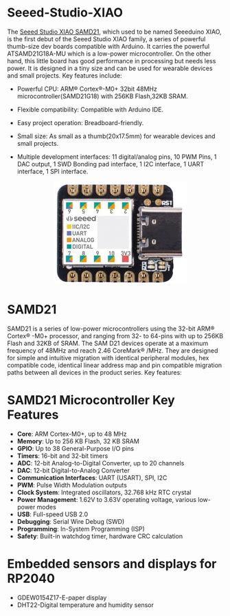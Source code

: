 # Seeed-Studio-XIAO
The [Seeed Studio XIAO SAMD21](https://wiki.seeedstudio.com/Seeeduino-XIAO/), which used to be named Seeeduino XIAO, is the first debut of the Seeed Studio XIAO family, a series of powerful thumb-size dev boards compatible with Arduino. It carries the powerful ATSAMD21G18A-MU which is a low-power microcontroller. On the other hand, this little board has good performance in processing but needs less power. It is designed in a tiny size and can be used for wearable devices and small projects. Key features include:

- Powerful CPU: ARM® Cortex®-M0+ 32bit 48MHz microcontroller(SAMD21G18) with 256KB Flash,32KB SRAM.
- Flexible compatibility: Compatible with Arduino IDE.
- Easy project operation: Breadboard-friendly.
- Small size: As small as a thumb(20x17.5mm) for wearable devices and small projects.
- Multiple development interfaces: 11 digital/analog pins, 10 PWM Pins, 1 DAC output, 1 SWD Bonding pad interface, 1 I2C interface, 1 UART interface, 1 SPI interface.

  <p align="center">
  <img width="307" height="240" src="https://github.com/DochevM/Seeed-Studio-XIAO/blob/main/Documents/Seeduino_xiao_.png">
</p>

# SAMD21

 SAMD21 is a series of low-power microcontrollers using the 32-bit ARM® Cortex® -M0+ processor, and ranging from 32- to 64-pins with up to 256KB Flash and 32KB of SRAM. The SAM D21 devices operate at a maximum frequency of 48MHz and reach 2.46 CoreMark® /MHz. They are designed for simple and intuitive migration with identical peripheral modules, hex compatible code, identical linear address map and pin compatible migration paths between all devices in the product series. Key features:

# SAMD21 Microcontroller Key Features

- **Core**: ARM Cortex-M0+, up to 48 MHz
- **Memory**: Up to 256 KB Flash, 32 KB SRAM
- **GPIO**: Up to 38 General-Purpose I/O pins
- **Timers**: 16-bit and 32-bit timers
- **ADC**: 12-bit Analog-to-Digital Converter, up to 20 channels
- **DAC**: 12-bit Digital-to-Analog Converter
- **Communication Interfaces**: UART (USART), SPI, I2C
- **PWM**: Pulse Width Modulation outputs
- **Clock System**: Integrated oscillators, 32.768 kHz RTC crystal
- **Power Management**: 1.62V to 3.63V operating voltage, various low-power modes
- **USB**: Full-speed USB 2.0
- **Debugging**: Serial Wire Debug (SWD)
- **Programming**: In-System Programming (ISP)
- **Safety**: Built-in watchdog timer, hardware CRC calculation


# Embedded sensors and displays for RP2040
- GDEW0154Z17-E-paper display
- DHT22-Digital temperature and humidity sensor


